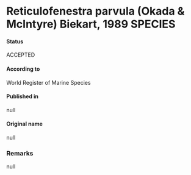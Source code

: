 Reticulofenestra parvula (Okada & McIntyre) Biekart, 1989 SPECIES
=======

#### Status
ACCEPTED

#### According to
World Register of Marine Species

#### Published in
null

#### Original name
null

### Remarks
null